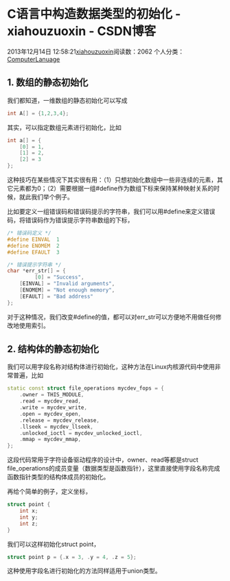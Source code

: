 # C语言中构造数据类型的初始化 - xiahouzuoxin - CSDN博客





2013年12月14日 12:58:21[xiahouzuoxin](https://me.csdn.net/xiahouzuoxin)阅读数：2062
个人分类：[ComputerLanuage](https://blog.csdn.net/xiahouzuoxin/article/category/1172320)









## 1. 数组的静态初始化

我们都知道，一维数组的静态初始化可以写成



```cpp
int A[] = {1,2,3,4};
```
其实，可以指定数组元素进行初始化，比如

```cpp
int a[] = {
    [0] = 1, 
    [1] = 2, 
    [2] = 3
};
```
这种技巧在某些情况下其实很有用：（1）只想初始化数组中一些非连续的元素，其它元素都为0；（2）需要根据一组#define作为数组下标来保持某种映射关系的时候，就此我们举个例子。


比如要定义一组错误码和错误码提示的字符串，我们可以用#define来定义错误码，将错误码作为错误提示字符串数组的下标，



```cpp
/* 错误码定义 */
#define EINVAL  1
#define ENOMEM  2
#define EFAULT  3

/* 错误提示字符串 */
char *err_str[] = {
         [0] = "Success",
    [EINVAL] = "Invalid arguments",
    [ENOMEM] = "Not enough memory", 
    [EFAULT] = "Bad address"
};
```

对于这种情况，我们改变#define的值，都可以对err_str可以方便地不用做任何修改地使用索引。






## 2. 结构体的静态初始化

我们可以用字段名称对结构体进行初始化，这种方法在Linux内核源代码中使用非常普遍，比如

```cpp
static const struct file_operations mycdev_fops = {
	.owner = THIS_MODULE,
	.read = mycdev_read,
	.write = mycdev_write,
	.open = mycdev_open,
	.release = mycdev_release,
	.llseek = mycdev_llseek,
	.unlocked_ioctl = mycdev_unlocked_ioctl,
	.mmap = mycdev_mmap,
};
```
这段代码常用于字符设备驱动程序的设计中，owner、read等都是struct file_operations的成员变量（数据类型是函数指针），这里直接使用字段名称完成函数指针类型的结构体成员的初始化。



再给个简单的例子，定义坐标，



```cpp
struct point {
    int x;
    int y;
    int z;
}
```
我们可以这样初始化struct point，





```cpp
struct point p = {.x = 3, .y = 4, .z = 5};
```

这种使用字段名进行初始化的方法同样适用于union类型。

















